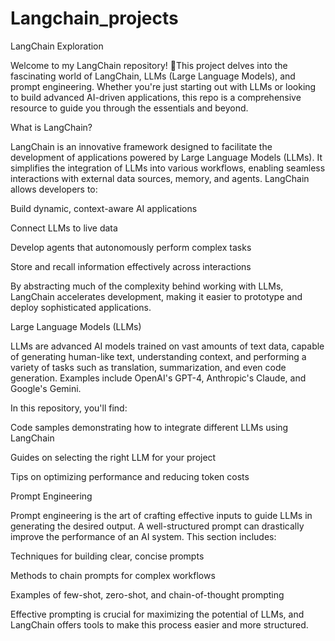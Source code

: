 # Langchain_projects 
LangChain Exploration

Welcome to my LangChain repository! 🚀This project delves into the fascinating world of LangChain, LLMs (Large Language Models), and prompt engineering. Whether you're just starting out with LLMs or looking to build advanced AI-driven applications, this repo is a comprehensive resource to guide you through the essentials and beyond.

What is LangChain?

LangChain is an innovative framework designed to facilitate the development of applications powered by Large Language Models (LLMs). It simplifies the integration of LLMs into various workflows, enabling seamless interactions with external data sources, memory, and agents. LangChain allows developers to:

Build dynamic, context-aware AI applications

Connect LLMs to live data

Develop agents that autonomously perform complex tasks

Store and recall information effectively across interactions

By abstracting much of the complexity behind working with LLMs, LangChain accelerates development, making it easier to prototype and deploy sophisticated applications.

Large Language Models (LLMs)

LLMs are advanced AI models trained on vast amounts of text data, capable of generating human-like text, understanding context, and performing a variety of tasks such as translation, summarization, and even code generation. Examples include OpenAI's GPT-4, Anthropic's Claude, and Google's Gemini.

In this repository, you'll find:

Code samples demonstrating how to integrate different LLMs using LangChain

Guides on selecting the right LLM for your project

Tips on optimizing performance and reducing token costs

Prompt Engineering

Prompt engineering is the art of crafting effective inputs to guide LLMs in generating the desired output. A well-structured prompt can drastically improve the performance of an AI system. This section includes:

Techniques for building clear, concise prompts

Methods to chain prompts for complex workflows

Examples of few-shot, zero-shot, and chain-of-thought prompting

Effective prompting is crucial for maximizing the potential of LLMs, and LangChain offers tools to make this process easier and more structured.
